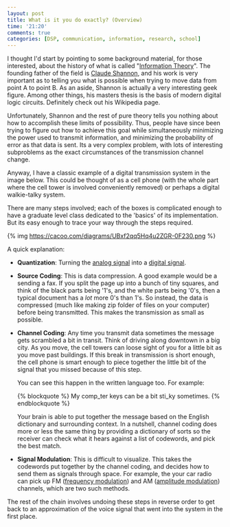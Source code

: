 ```yaml
---
layout: post
title: What is it you do exactly? (Overview)
time: '21:20'
comments: true
categories: [DSP, communication, information, research, school]
---
```


I thought I'd start by pointing to some background material, for those interested, about the history of what is called "[Information Theory][]".  The founding father of the field is [Claude Shannon][], and his work is very important as to telling you what is possible when trying to move data from point A to point B.  As an aside, Shannon is actually a very interesting geek figure. Among other things, his masters thesis is the basis of modern digital logic circuits.  Definitely check out his Wikipedia page.

Unfortunately, Shannon and the rest of pure theory tells you nothing about how to accomplish these limits of possibility.  Thus, people have since been trying to figure out how to achieve this goal while simultaneously minimizing the power used to transmit information, and minimizing the probability of error as that data is sent.  Its a very complex problem, with lots of interesting subproblems as the exact circumstances of the transmission channel change.

Anyway, I have a classic example of a digital transmission system in the image below.  This could be thought of as a cell phone (with the whole part where the cell tower is involved conveniently removed) or perhaps a digital walkie-talky system.

There are many steps involved; each of the boxes is complicated enough to have a graduate level class dedicated to the 'basics' of its implementation.  But its easy enough to trace your way through the steps required.

<!-- more -->

{% img https://cacoo.com/diagrams/UBxf2qq5Hq4u2ZGR-0F230.png %}

A quick explanation:

* 	**Quantization**: Turning the [analog signal][] into a [digital signal][].

* 	**Source Coding**: This is data compression.  A good example would be a sending a fax.  If you split the page up into a bunch of tiny squares, and think of the black parts being '1's, and the white parts being '0's, then a typical document has a _lot_ more 0's than 1's.  So instead, the data is compressed (much like making zip folder of files on your computer) before being transmitted.  This makes the transmission as small as possible.

* 	**Channel Coding**: Any time you transmit data sometimes the message gets scrambled a bit in transit.  Think of driving along downtown in a big city.  As you move, the cell towers can loose sight of you for a little bit as you move past buildings.  If this break in transmission is short enough, the cell phone is smart enough to piece together the little bit of the signal that you missed because of this step.

	You can see this happen in the written language too.  For example:

	{% blockquote %}
	My comp_ter keys can be a bit sti_ky sometimes.
	{% endblockquote %}

	Your brain is able to put together the message based on the English dictionary and surrounding context.  In a nutshell, channel coding does more or less the same thing by providing a dictionary of sorts so the receiver can check what it hears against a list of codewords, and pick the best match.

* 	**Signal Modulation**: This is difficult to visualize.  This takes the codewords put together by the channel coding, and decides how to send them as signals through space.  For example, the your car radio can pick up FM ([frequency modulation][]) and AM ([amplitude modulation][]) channels, which are two such methods.

The rest of the chain involves undoing these steps in reverse order to get back to an approximation of the voice signal that went into the system in the first place.

[Information Theory]:http://en.wikipedia.org/wiki/Information_theory
[Claude Shannon]:http://en.wikipedia.org/wiki/Claude_E._Shannon
[analog signal]:http://en.wikipedia.org/wiki/Analog_signal
[digital signal]:http://en.wikipedia.org/wiki/Digital_signal
[bits]:http://en.wikipedia.org/wiki/Bit
[frequency modulation]:http://en.wikipedia.org/wiki/Frequency_modulation
[amplitude modulation]:http://en.wikipedia.org/wiki/Amplitude_modulation
[cacoo.com]:http://cacoo.com
